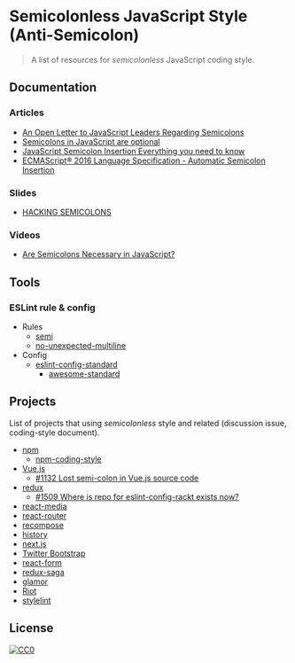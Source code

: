 # Semicolonless JavaScript Style (Anti-Semicolon) 
> A list of resources for *semicolonless* JavaScript coding style.

## Documentation

### Articles

* [An Open Letter to JavaScript Leaders Regarding Semicolons](http://blog.izs.me/post/2353458699/an-open-letter-to-javascript-leaders-regarding)
* [Semicolons in JavaScript are optional](http://mislav.net/2010/05/semicolons/)
* [JavaScript Semicolon Insertion Everything you need to know](http://inimino.org/~inimino/blog/javascript_semicolons)
* [ECMAScript® 2016 Language Specification - Automatic Semicolon Insertion](https://www.ecma-international.org/ecma-262/7.0/#sec-automatic-semicolon-insertion)

### Slides

* [HACKING SEMICOLONS](http://slides.com/evanyou/semicolons#/)

### Videos

* [Are Semicolons Necessary in JavaScript?](https://www.youtube.com/watch?v=gsfbh17Ax9I&app=desktop)

## Tools

### ESLint rule & config

* Rules
  * [semi](http://eslint.org/docs/rules/semi)
  * [no-unexpected-multiline](http://eslint.org/docs/rules/no-unexpected-multiline)
* Config
  * [eslint-config-standard](https://github.com/feross/eslint-config-standard)
    * [awesome-standard](https://github.com/feross/awesome-standard)

## Projects

List of projects that using *semicolonless* style and related (discussion issue, coding-style document).

* [npm](https://github.com/npm/npm)
  * [npm-coding-style](https://docs.npmjs.com/misc/coding-style)
* [Vue.js](https://github.com/vuejs/vue)
  * [#1132 Lost semi-colon in Vue.js source code](https://github.com/vuejs/vue/issues/1132)
* [redux](https://github.com/reactjs/redux)
  * [#1509 Where is repo for eslint-config-rackt exists now?](https://github.com/reactjs/redux/issues/1509)
* [react-media](https://github.com/ReactTraining/react-media)
* [react-router](https://github.com/ReactTraining/react-router)
* [recompose](https://github.com/acdlite/recompose)
* [history](https://github.com/mjackson/history)
* [next.js](https://github.com/zeit/next.js)
* [Twitter Bootstrap](https://github.com/twbs/bootstrap)
* [react-form](https://github.com/tannerlinsley/react-form)
* [redux-saga](https://github.com/yelouafi/redux-saga)
* [glamor](https://github.com/threepointone/glamor)
* [Riot](https://github.com/riot/riot)
* [stylelint](https://github.com/stylelint/stylelint)

## License

[![CC0](http://mirrors.creativecommons.org/presskit/buttons/88x31/svg/cc-zero.svg)](https://creativecommons.org/publicdomain/zero/1.0/)